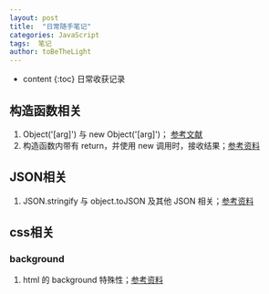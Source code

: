 ```yaml
---
layout: post
title:  "日常随手笔记"
categories: JavaScript
tags:  笔记 
author: toBeTheLight
---
```


* content
{:toc}
日常收获记录





## 构造函数相关 ##
1. Object('[arg]') 与 new Object('[arg]')； [参考文献](http://lzw.me/pages/ecmascript/#282)
2. 构造函数内带有 return，并使用 new 调用时，接收结果；[参考资料](http://blog.csdn.net/hy6688_/article/details/22453043)

## JSON相关 ##
1. JSON.stringify 与 object.toJSON 及其他 JSON 相关；[参考资料](https://apriltail.com/2017/03/25/json-ru-guo-ni-yuan-yi-yi-ceng-yi-ceng-bo-kai-wo-de-xin-ni-hui-fa-xian-zhe-li-shui-hen-shen-shen-ru-li-jie-json/ "参考资料")

## css相关 ##
### background ###
1. html 的 background 特殊性；[参考资料](https://segmentfault.com/q/1010000006715583/a-1020000006718299)
